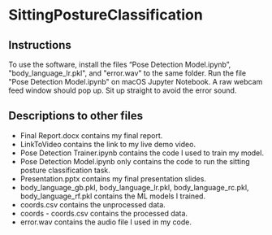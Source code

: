 # SittingPostureClassification

## Instructions
To use the software, install the files “Pose Detection Model.ipynb”, "body_language_lr.pkl", and "error.wav" to the same folder.
Run the file "Pose Detection Model.ipynb" on macOS Jupyter Notebook.
A raw webcam feed window should pop up. Sit up straight to avoid the error sound.

## Descriptions to other files
- Final Report.docx contains my final report.
- LinkToVideo contains the link to my live demo video.
- Pose Detection Trainer.ipynb contains the code I used to train my model.
- Pose Detection Model.ipynb only contains the code to run the sitting posture classification task.
- Presentation.pptx contains my final presentation slides.
- body_language_gb.pkl, body_language_lr.pkl, body_language_rc.pkl, body_language_rf.pkl contains the ML models I trained.
- coords.csv contains the unprocessed data.
- coords - coords.csv contains the processed data.
- error.wav contains the audio file I used in my code.
